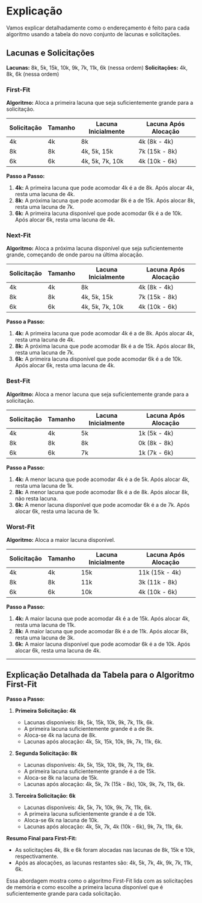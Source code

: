 # Explicação 

Vamos explicar detalhadamente como o endereçamento é feito para cada algoritmo usando a tabela do novo conjunto de lacunas e solicitações. 

## Lacunas e Solicitações
**Lacunas:** 8k, 5k, 15k, 10k, 9k, 7k, 11k, 6k (nessa ordem)
**Solicitações:** 4k, 8k, 6k (nessa ordem)

### First-Fit

**Algoritmo:** Aloca a primeira lacuna que seja suficientemente grande para a solicitação.

| Solicitação | Tamanho | Lacuna Inicialmente | Lacuna Após Alocação |
|-------------|---------|----------------------|----------------------|
| 4k          | 4k      | 8k                   | 4k (8k - 4k)         |
| 8k          | 8k      | 4k, 5k, 15k          | 7k (15k - 8k)        |
| 6k          | 6k      | 4k, 5k, 7k, 10k      | 4k (10k - 6k)        |

**Passo a Passo:**
1. **4k:** A primeira lacuna que pode acomodar 4k é a de 8k. Após alocar 4k, resta uma lacuna de 4k.
2. **8k:** A próxima lacuna que pode acomodar 8k é a de 15k. Após alocar 8k, resta uma lacuna de 7k.
3. **6k:** A primeira lacuna disponível que pode acomodar 6k é a de 10k. Após alocar 6k, resta uma lacuna de 4k.

### Next-Fit

**Algoritmo:** Aloca a próxima lacuna disponível que seja suficientemente grande, começando de onde parou na última alocação.

| Solicitação | Tamanho | Lacuna Inicialmente | Lacuna Após Alocação |
|-------------|---------|----------------------|----------------------|
| 4k          | 4k      | 8k                   | 4k (8k - 4k)         |
| 8k          | 8k      | 4k, 5k, 15k          | 7k (15k - 8k)        |
| 6k          | 6k      | 4k, 5k, 7k, 10k      | 4k (10k - 6k)        |

**Passo a Passo:**
1. **4k:** A primeira lacuna que pode acomodar 4k é a de 8k. Após alocar 4k, resta uma lacuna de 4k.
2. **8k:** A próxima lacuna que pode acomodar 8k é a de 15k. Após alocar 8k, resta uma lacuna de 7k.
3. **6k:** A primeira lacuna disponível que pode acomodar 6k é a de 10k. Após alocar 6k, resta uma lacuna de 4k.

### Best-Fit

**Algoritmo:** Aloca a menor lacuna que seja suficientemente grande para a solicitação.

| Solicitação | Tamanho | Lacuna Inicialmente | Lacuna Após Alocação |
|-------------|---------|----------------------|----------------------|
| 4k          | 4k      | 5k                   | 1k (5k - 4k)         |
| 8k          | 8k      | 8k                   | 0k (8k - 8k)         |
| 6k          | 6k      | 7k                   | 1k (7k - 6k)         |

**Passo a Passo:**
1. **4k:** A menor lacuna que pode acomodar 4k é a de 5k. Após alocar 4k, resta uma lacuna de 1k.
2. **8k:** A menor lacuna que pode acomodar 8k é a de 8k. Após alocar 8k, não resta lacuna.
3. **6k:** A menor lacuna disponível que pode acomodar 6k é a de 7k. Após alocar 6k, resta uma lacuna de 1k.

### Worst-Fit

**Algoritmo:** Aloca a maior lacuna disponível.

| Solicitação | Tamanho | Lacuna Inicialmente | Lacuna Após Alocação |
|-------------|---------|----------------------|----------------------|
| 4k          | 4k      | 15k                  | 11k (15k - 4k)       |
| 8k          | 8k      | 11k                  | 3k (11k - 8k)        |
| 6k          | 6k      | 10k                  | 4k (10k - 6k)        |

**Passo a Passo:**
1. **4k:** A maior lacuna que pode acomodar 4k é a de 15k. Após alocar 4k, resta uma lacuna de 11k.
2. **8k:** A maior lacuna que pode acomodar 8k é a de 11k. Após alocar 8k, resta uma lacuna de 3k.
3. **6k:** A maior lacuna disponível que pode acomodar 6k é a de 10k. Após alocar 6k, resta uma lacuna de 4k.

---

## Explicação Detalhada da Tabela para o Algoritmo First-Fit

**Passo a Passo:**

1. **Primeira Solicitação: 4k**
   - Lacunas disponíveis: 8k, 5k, 15k, 10k, 9k, 7k, 11k, 6k.
   - A primeira lacuna suficientemente grande é a de 8k.
   - Aloca-se 4k na lacuna de 8k.
   - Lacunas após alocação: 4k, 5k, 15k, 10k, 9k, 7k, 11k, 6k.

2. **Segunda Solicitação: 8k**
   - Lacunas disponíveis: 4k, 5k, 15k, 10k, 9k, 7k, 11k, 6k.
   - A primeira lacuna suficientemente grande é a de 15k.
   - Aloca-se 8k na lacuna de 15k.
   - Lacunas após alocação: 4k, 5k, 7k (15k - 8k), 10k, 9k, 7k, 11k, 6k.

3. **Terceira Solicitação: 6k**
   - Lacunas disponíveis: 4k, 5k, 7k, 10k, 9k, 7k, 11k, 6k.
   - A primeira lacuna suficientemente grande é a de 10k.
   - Aloca-se 6k na lacuna de 10k.
   - Lacunas após alocação: 4k, 5k, 7k, 4k (10k - 6k), 9k, 7k, 11k, 6k.

**Resumo Final para First-Fit:**
- As solicitações 4k, 8k e 6k foram alocadas nas lacunas de 8k, 15k e 10k, respectivamente.
- Após as alocações, as lacunas restantes são: 4k, 5k, 7k, 4k, 9k, 7k, 11k, 6k.

Essa abordagem mostra como o algoritmo First-Fit lida com as solicitações de memória e como escolhe a primeira lacuna disponível que é suficientemente grande para cada solicitação.
